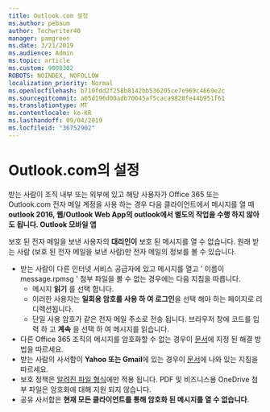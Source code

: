 ```yaml
---
title: Outlook.com 설정
ms.author: pebaum
author: Techwriter40
manager: pamgreen
ms.date: 3/21/2019
ms.audience: Admin
ms.topic: article
ms.custom: 9000302
ROBOTS: NOINDEX, NOFOLLOW
localization_priority: Normal
ms.openlocfilehash: b710fdd2f258b8142bb536205ce7e969c4669e2c
ms.sourcegitcommit: a65d196d00adb70045af5caca9828fe44b951f61
ms.translationtype: MT
ms.contentlocale: ko-KR
ms.lasthandoff: 09/04/2019
ms.locfileid: "36752902"
---
```

# <a name="settings-in-outlookcom"></a>Outlook.com의 설정

받는 사람이 조직 내부 또는 외부에 있고 해당 사용자가 Office 365 또는 Outlook.com 전자 메일 계정을 사용 하는 경우 다음 클라이언트에서 메시지를 열 때 **outlook 2016, 웹/Outlook Web App의 outlook에서 별도의 작업을 수행 하지 않아도 됩니다. Outlook 모바일 앱**

보호 된 전자 메일을 보낸 사용자의 **대리인이** 보호 된 메시지를 열 수 없습니다. 원래 받는 사람 (보호 된 전자 메일을 보낸 사람)만 전자 메일의 정보를 볼 수 있습니다.

- 받는 사람이 다른 인터넷 서비스 공급자에 있고 메시지를 열고 ' 이름이 message.rpmsg&nbsp;' 첨부 파일을 볼 수 없는 경우에는 다음 지침을 따릅니다.
    - 메시지 **읽기** 를 선택 합니다.
    - 이러한 사용자는 **일회용 암호를 사용 하 여 로그인**을 선택 해야 하는 페이지로 리디렉션됩니다.
    - 단일 사용 암호가 같은 전자 메일 주소로 전송 됩니다. 브라우저 창에 코드를 입력 하 고 **계속** 을 선택 하 여 메시지를 읽습니다.
- 다른 Office 365 조직의 메시지를 암호화할 수 없는 경우이 [문서](https://support.office.com/article/known-issues-opening-irm-protected-emails-sent-from-users-in-other-office-365-organizations-0dec0593-a05d-4aa2-8445-9311ebab3164)에 지정 된 해결 방법을 따르세요.
- 받는 사람의 사서함이 **Yahoo 또는 Gmail**에 있는 경우이 [문서](https://support.office.com/article/how-do-i-open-a-protected-message-1157a286-8ecc-4b1e-ac43-2a608fbf3098)에 나와</span> 있는 지침을 따르세요.
- 보호 정책은 [알려진 파일 형식](https://docs.microsoft.com/azure/information-protection/rms-client/client-admin-guide-file-types)에만 적용 됩니다. PDF 및 비즈니스용 OneDrive 첨부 파일은 암호화에 대해 지원 되지 않습니다.
- 공유 사서함은 **현재 모든 클라이언트를 통해 암호화 된 메시지를 열 수 없습니다**. 
